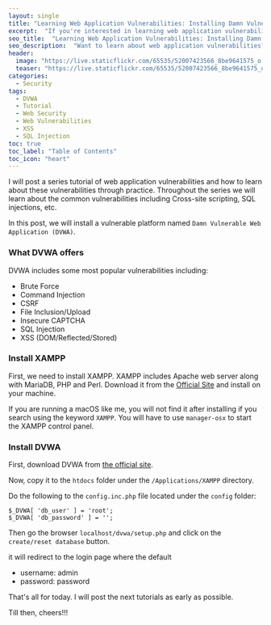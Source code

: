 ```yaml
---
layout: single
title: "Learning Web Application Vulnerabilities: Installing Damn Vulnerable Web Application (DVWA)"
excerpt:  "If you're interested in learning web application vulnerabilities, installing Damn Vulnerable Web Application (DVWA) is a great way to get started. DVWA is a PHP/MySQL web application that contains multiple vulnerabilities intentionally placed to help users learn and practice identifying and exploiting them. In this article, I'll walk you through the installation process of DVWA on your local machine and show you how to use it to improve your understanding of web application security."
seo_title:  "Learning Web Application Vulnerabilities: Installing Damn Vulnerable Web Application (DVWA)"
seo_description:  "Want to learn about web application vulnerabilities? Installing Damn Vulnerable Web Application (DVWA) is a great way to start. In this article, I'll show you how to install DVWA on your local machine and use it to improve your understanding of web application security. Learn how to identify and exploit multiple vulnerabilities intentionally placed in DVWA to help you practice your skills."
header:
  image: "https://live.staticflickr.com/65535/52007423566_8be9641575_o.png"
  teaser: "https://live.staticflickr.com/65535/52007423566_8be9641575_o.png"
categories:
  - Security
tags:
  - DVWA
  - Tutorial
  - Web Security
  - Web Vulnerabilities 
  - XSS
  - SQL Injection
toc: true
toc_label: "Table of Contents"
toc_icon: "heart"
---
```


I will post a series tutorial of web application vulnerabilities and how to learn about these vulnerabilities through practice. Throughout the series we will learn about the common vulnerabilities including Cross-site scripting, SQL injections, etc.

In this post, we will install a vulnerable platform named `Damn Vulnerable Web Application (DVWA)`.

### What DVWA offers
DVWA includes some most popular vulnerabilities including:

-   Brute Force
-   Command Injection
-   CSRF
-   File Inclusion/Upload
-   Insecure CAPTCHA
-   SQL Injection
-   XSS (DOM/Reflected/Stored)

### Install XAMPP
First, we need to install XAMPP. XAMPP includes Apache web server along with MariaDB, PHP and Perl. Download it from the [Official Site](https://www.apachefriends.org/download.html) and install on your machine. 

If you are running a macOS like me, you will not find it after installing if you search using the keyword `XAMPP`. You will have to use `manager-osx` to start the XAMPP control panel.


### Install DVWA
First, download DVWA from [the official site](https://dvwa.co.uk/).

Now, copy it to the `htdocs` folder under the `/Applications/XAMPP` directory.

Do the following to the `config.inc.php` file located under the `config` folder:

```
$_DVWA[ 'db_user' ] = 'root';
$_DVWA[ 'db_password' ] = '';
```

Then go the browser `localhost/dvwa/setup.php` and click on the `create/reset database` button.

it will redirect to the login page where the default
* username: admin
* password: password

That's all for today. I will post the next tutorials as early as possible.

Till then, cheers!!!
<!--stackedit_data:
eyJoaXN0b3J5IjpbLTc1OTA4Nzc4OCw0NTU1MjE2NDldfQ==
-->